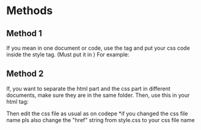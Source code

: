 # Methods
## Method 1
If you mean in one document or code, use the <style></style> tag and put your css code inside the style tag. (Must put it in <head></head>)
For example: 
<html>
<head>
<style>
.centertext{
font-family: Avenir, Optima;
text-align: center;
margin-left: auto;
margin-right: auto;
}
</style>
</head>

## Method 2
If, you want to separate the html part and the css part in different documents, make sure they are in the same folder. Then, use this in your html <head> tag:
<link rel="stylesheet" href="style.css">

Then edit the css file as usual as on codepe
*if you changed the css file name pls also change the "href" string from style.css to your css file name

